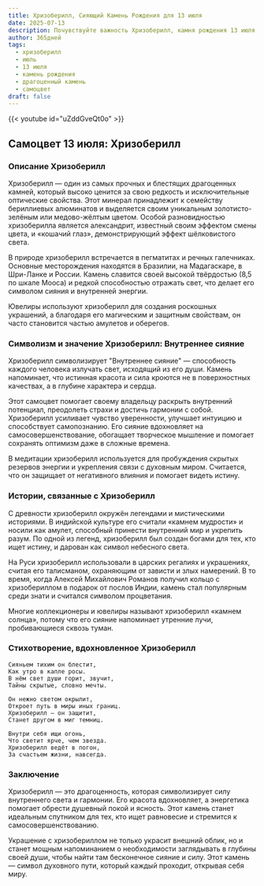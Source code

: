 ```yaml
---
title: Хризоберилл, Сияющий Камень Рождения для 13 июля
date: 2025-07-13
description: Почувствуйте важность Хризоберилл, камня рождения 13 июля, который символизирует Внутреннее сияние. Пусть его красота и значение осветят ваш день.
author: 365дней
tags:
  - хризоберилл
  - июль
  - 13 июля
  - камень рождения
  - драгоценный камень
  - самоцвет
draft: false
---
```


{{< youtube id="uZddGveQt0o" >}}

## Самоцвет 13 июля: Хризоберилл

### Описание Хризоберилл

Хризоберилл — один из самых прочных и блестящих драгоценных камней, который высоко ценится за свою редкость и исключительные оптические свойства. Этот минерал принадлежит к семейству бериллиевых алюминатов и выделяется своим уникальным золотисто-зелёным или медово-жёлтым цветом. Особой разновидностью хризоберилла является александрит, известный своим эффектом смены цвета, и «кошачий глаз», демонстрирующий эффект шёлковистого света.

В природе хризоберилл встречается в пегматитах и речных галечниках. Основные месторождения находятся в Бразилии, на Мадагаскаре, в Шри-Ланке и России. Камень славится своей высокой твёрдостью (8,5 по шкале Мооса) и редкой способностью отражать свет, что делает его символом сияния и внутренней энергии.

Ювелиры используют хризоберилл для создания роскошных украшений, а благодаря его магическим и защитным свойствам, он часто становится частью амулетов и оберегов.

### Символизм и значение Хризоберилл: Внутреннее сияние

Хризоберилл символизирует "Внутреннее сияние" — способность каждого человека излучать свет, исходящий из его души. Камень напоминает, что истинная красота и сила кроются не в поверхностных качествах, а в глубине характера и сердца.

Этот самоцвет помогает своему владельцу раскрыть внутренний потенциал, преодолеть страхи и достичь гармонии с собой. Хризоберилл усиливает чувство уверенности, улучшает интуицию и способствует самопознанию. Его сияние вдохновляет на самосовершенствование, обогащает творческое мышление и помогает сохранять оптимизм даже в сложные времена.

В медитации хризоберилл используется для пробуждения скрытых резервов энергии и укрепления связи с духовным миром. Считается, что он защищает от негативного влияния и помогает видеть истину.

### Истории, связанные с Хризоберилл

С древности хризоберилл окружён легендами и мистическими историями. В индийской культуре его считали «камнем мудрости» и носили как амулет, способный принести внутренний мир и укрепить разум. По одной из легенд, хризоберилл был создан богами для тех, кто ищет истину, и дарован как символ небесного света.

На Руси хризоберилл использовали в царских регалиях и украшениях, считая его талисманом, охраняющим от зависти и злых намерений. В то время, когда Алексей Михайлович Романов получил кольцо с хризобериллом в подарок от послов Индии, камень стал популярным среди знати и считался символом процветания.

Многие коллекционеры и ювелиры называют хризоберилл «камнем солнца», потому что его сияние напоминает утренние лучи, пробивающиеся сквозь туман.

### Стихотворение, вдохновленное Хризоберилл

```
Сияньем тихим он блестит,  
Как утро в капле росы.  
В нём свет души горит, звучит,  
Тайны скрытые, словно мечты.

Он нежно светом окрылит,  
Откроет путь в миры иных границ.  
Хризоберилл — он защитит,  
Станет другом в миг темниц.

Внутри себя ищи огонь,  
Что светит ярче, чем звезда.  
Хризоберилл ведёт в погон,  
За счастьем жизни, навсегда.
```

### Заключение

Хризоберилл — это драгоценность, которая символизирует силу внутреннего света и гармонии. Его красота вдохновляет, а энергетика помогает обрести душевный покой и ясность. Этот камень станет идеальным спутником для тех, кто ищет равновесие и стремится к самосовершенствованию.

Украшение с хризобериллом не только украсит внешний облик, но и станет мощным напоминанием о необходимости заглядывать в глубины своей души, чтобы найти там бесконечное сияние и силу. Этот камень — символ духовного пути, который каждый проходит, открывая себя миру.